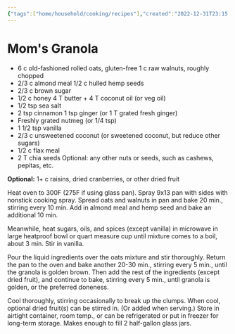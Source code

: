 ```yaml
---
{"tags":["home/household/cooking/recipes"],"created":"2022-12-31T23:15:53-06:00","updated":"2023-02-02T16:39:44-06:00","dg-publish":true,"permalink":"/z/recipes/mom-s-granola/","dgPassFrontmatter":true}
---
```



# Mom's Granola

- 6 c old-fashioned rolled oats, gluten-free 1 c raw walnuts, roughly chopped
- 2/3 c almond meal 1/2 c hulled hemp seeds
- 2/3 c brown sugar
- 1/2 c honey 4 T butter + 4 T coconut oil (or veg oil)
- 1/2 tsp sea salt
- 2 tsp cinnamon 1 tsp ginger (or 1 T grated fresh ginger)
- Freshly grated nutmeg (or 1/4 tsp)
- 1 1/2 tsp vanilla
- 2/3 c unsweetened coconut (or sweetened coconut, but reduce other sugars)
- 1/2 c flax meal
- 2 T chia seeds Optional: any other nuts or seeds, such as cashews, pepitas, etc.

**Optional:** 1+ c raisins, dried cranberries, or other dried fruit

Heat oven to 300F (275F if using glass pan). Spray 9x13 pan with sides with nonstick cooking spray. Spread oats and walnuts in pan and bake 20 min., stirring every 10 min. Add in almond meal and hemp seed and bake an additional 10 min.

Meanwhile, heat sugars, oils, and spices (except vanilla) in microwave in large heatproof bowl or quart measure cup until mixture comes to a boil, about 3 min. Stir in vanilla.

Pour the liquid ingredients over the oats mixture and stir thoroughly. Return the pan to the oven and bake another 20-30 min., stirring every 5 min., until the granola is golden brown. Then add the rest of the ingredients (except dried fruit), and continue to bake, stirring every 5 min., until granola is golden, or the preferred doneness.

Cool thoroughly, stirring occasionally to break up the clumps. When cool, optional dried fruit(s) can be stirred in. (Or added when serving.) Store in airtight container, room temp., or can be refrigerated or put in freezer for long-term storage. Makes enough to fill 2 half-gallon glass jars.